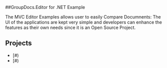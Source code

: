 ##GroupDocs.Editor for .NET Example

The MVC Editor Examples allows user to easily Compare Documnents: 
The UI of the applications are kept very simple and developers can enhance the features as their own needs since it is an 
Open Source Project.



## Projects

* [#)
* [#)
